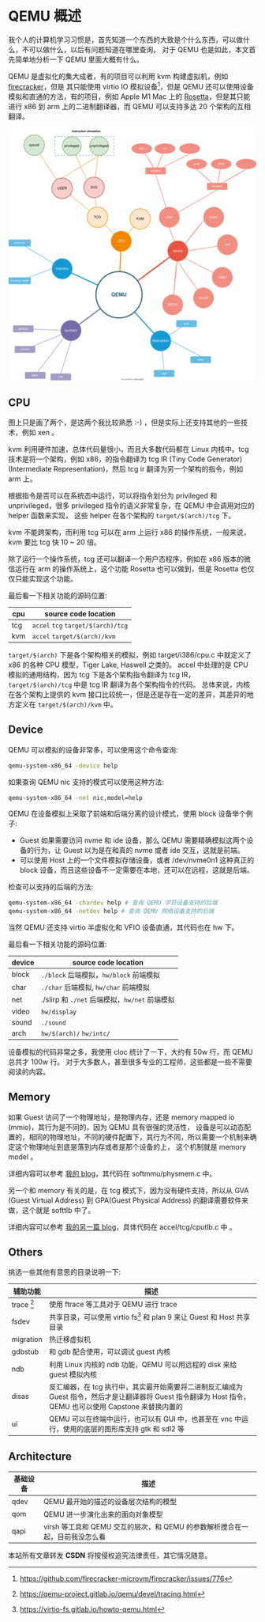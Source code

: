 # QEMU 概述

我个人的计算机学习习惯是，首先知道一个东西的大致是个什么东西，可以做什么，不可以做什么，以后有问题知道在哪里查询。
对于 QEMU 也是如此，本文首先简单地分析一下 QEMU 里面大概有什么。

QEMU 是虚拟化的集大成者，有的项目可以利用 kvm 构建虚拟机，例如 [firecracker](https://github.com/firecracker-microvm/firecracker)，但是
其只能使用 virtio IO 模拟设备[^4]，但是 QEMU 还可以使用设备模拟和直通的方法，有的项目，例如 Apple M1 Mac 上的 [Rosetta](https://en.wikipedia.org/wiki/Rosetta_(software))，但是其只能进行
x86 到 arm 上的二进制翻译器，而 QEMU 可以支持多达 20 个架构的互相翻译。

![](./img/qemu.svg)

## CPU
图上只是画了两个，是这两个我比较熟悉 :-) ，但是实际上还支持其他的一些技术，例如 xen 。

kvm 利用硬件加速，总体代码量很小，而且大多数代码都在 Linux 内核中。tcg 技术是将一个架构，例如 x86，的指令翻译为 tcg IR (Tiny Code Generator) (Intermediate Representation)，然后 tcg ir
翻译为另一个架构的指令，例如 arm 上。

根据指令是否可以在系统态中运行，可以将指令划分为 privileged 和 unprivileged，很多 privileged 指令的语义非常复杂，在 QEMU 中会调用对应的 helper 函数来实现，
这些 helper 在各个架构的  `target/$(arch)/tcg` 下。

kvm 不能跨架构，而利用 tcg 可以在 arm 上运行 x86 的操作系统，一般来说，kvm 要比 tcg 快 10 ~ 20 倍。

除了运行一个操作系统，tcg 还可以翻译一个用户态程序，例如在 x86 版本的微信运行在 arm 的操作系统上，这个功能 Rosetta 也可以做到，但是 Rosetta 也仅仅只能实现这个功能。

最后看一下相关功能的源码位置:

| cpu | source code location               |
|-----|------------------------------------|
| tcg | `accel` `tcg` `target/$(arch)/tcg` |
| kvm | `accel` `target/$(arch)/kvm`       |

`target/$(arch)` 下是各个架构相关的模拟，例如 target/i386/cpu.c 中就定义了 x86 的各种 CPU 模型，Tiger Lake, Haswell 之类的。
accel 中处理的是 CPU 模拟的通用结构，因为 tcg 下是各个架构指令翻译为 tcg IR，`target/$(arch)/tcg` 中是 tcg IR 翻译为各个架构指令的代码。
总体来说，内核在各个架构上提供的 kvm 接口比较统一，但是还是存在一定的差异，其差异的地方定义在 `target/$(arch)/kvm` 中。

## Device
QEMU 可以模拟的设备非常多，可以使用这个命令查询:
```sh
qemu-system-x86_64 -device help
```

如果查询 QEMU  nic 支持的模式可以使用这种方法:
```sh
qemu-system-x86_64 -net nic,model=help
```

QEMU 在设备模拟上采取了前端和后端分离的设计模式，使用 block 设备举个例子:
- Guest 如果需要访问 nvme 和 ide 设备，那么 QEMU 需要精确模拟这两个设备的行为，让 Guest 以为是在和真的 nvme 或者 ide 交互，这就是前端。
- 可以使用 Host 上的一个文件模拟存储设备，或者 /dev/nvme0n1 这种真正的 block 设备，而且这些设备不一定需要在本地，还可以在远程，这就是后端。

检查可以支持的后端的方法:
```sh
qemu-system-x86_64 -chardev help # 查询 QEMU 字符设备支持的后端
qemu-system-x86_64 -netdev help # 查询 QEMU 网络设备支持的后端
```

当然 QEMU 还支持 virtio 半虚拟化和 VFIO 设备直通，其代码也在 hw 下。

最后看一下相关功能的源码位置:

| device | source code location                           |
|--------|------------------------------------------------|
| block  | `./block` 后端模拟，`hw/block` 前端模拟        |
| char   | `./char`  后端模拟, `hw/char` 前端模拟         |
| net    | ./slirp 和 `./net` 后端模拟，`hw/net` 前端模拟 |
| video  | `hw/display`                                   |
| sound  | `./sound`                                      |
| arch   | `hw/$(arch)/` `hw/intc/`                       |

设备模拟的代码非常之多，我使用 cloc 统计了一下，大约有 50w 行，而 QEMU 总共才 100w 行。
对于大多数人，甚至很多专业的工程师，这些都是一些不需要阅读的内容。

## Memory
如果 Guest 访问了一个物理地址，是物理内存，还是 memory mapped io (mmio)，其行为是不同的，因为 QEMU 具有很强的灵活性，
设备是可以动态配置的，相同的物理地址，不同的硬件配置下，其行为不同，所以需要一个机制来确定这个物理地址到底是落到内存或者是那个设备的上，
这个机制就是 memory model 。

详细内容可以参考 [我的 blog](./memory.md)，其代码在 softmmu/physmem.c 中。

另一个和 memory 有关的是，在 tcg 模式下，因为没有硬件支持，所以从 GVA (Guest Virtual Address) 到 GPA(Guest Physical Address) 的翻译需要软件来做，这个就是 softtlb 中了。

详细内容可以参考 [我的另一篇 blog](./softmmu.md)，具体代码在 accel/tcg/cputlb.c 中 。

## Others
挑选一些其他有意思的目录说明一下:

| 辅助功能   | 描述                                                                                                                                                       |
|------------|------------------------------------------------------------------------------------------------------------------------------------------------------------|
| trace [^5] | 使用 ftrace 等工具对于 QEMU 进行 trace                                                                                                                     |
| fsdev      | 共享目录，可以使用 virtio fs[^1] 和 plan 9 来让 Guest 和 Host 共享目录                                                                                          |
| migration  | 热迁移虚拟机                                                                                                                                               |
| gdbstub    | 和 gdb 配合使用，可以调试 guest 内核                                                                                                                       |
| ndb        | 利用 Linux 内核的 ndb 功能，QEMU 可以用远程的 disk 来给 guest 模拟内核                                                                                     |
| disas      | 反汇编器，在 tcg 执行中，其实最开始需要将二进制反汇编成为 Guest 指令，然后才是让翻译器将 Guest 指令翻译为 Host 指令，QEMU 也可以使用 Capstone 来替换内置的 |
| ui         | QEMU 可以在终端中运行，也可以有 GUI 中，也甚至在 vnc 中运行，使用的底层的图形库支持 gtk 和 sdl2 等                                                         |

## Architecture

| 基础设备 | 描述                                                                         |
|----------|------------------------------------------------------------------------------|
| qdev     | QEMU 最开始的描述的设备层次结构的模型                                        |
| qom      | QEMU 进一步演化出来的面向对象模型                                            |
| qapi     | virsh 等工具和 QEMU 交互的层次，和 QEMU 的参数解析搅合在一起，目前我没怎么看 |

<script src="https://giscus.app/client.js"
        data-repo="martins3/martins3.github.io"
        data-repo-id="MDEwOlJlcG9zaXRvcnkyOTc4MjA0MDg="
        data-category="Show and tell"
        data-category-id="MDE4OkRpc2N1c3Npb25DYXRlZ29yeTMyMDMzNjY4"
        data-mapping="pathname"
        data-reactions-enabled="1"
        data-emit-metadata="0"
        data-theme="light"
        data-lang="zh-CN"
        crossorigin="anonymous"
        async>
</script>

本站所有文章转发 **CSDN** 将按侵权追究法律责任，其它情况随意。


[^1]: https://virtio-fs.gitlab.io/howto-qemu.html
[^2]: https://en.wikipedia.org/wiki/Pluggable_authentication_module
[^3]: 通过数其源码中 ./target/ 下的目录数确定的
[^4]: https://github.com/firecracker-microvm/firecracker/issues/776
[^5]: https://qemu-project.gitlab.io/qemu/devel/tracing.html

